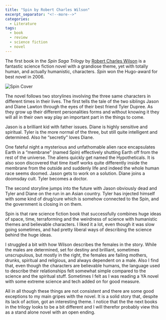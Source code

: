 ```yaml
---
title: "Spin by Robert Charles Wilson"
excerpt_separator: "<!--more-->"
categories:
  - Literature
tags:
  - book
  - review
  - science fiction
  - novel
---
```


The first book in the *Spin Saga Trilogy* by [Robert Charles Wilson](https://www.robert-charles-wilson.com/) is a fantastic science fiction novel with a grandiose theme, yet with totally human, and actually humanistic, characters. *Spin* won the Hugo-award for best novel in 2006.

<!--more-->

![Spin Cover]({{site.url}}/assets/images/Spin.jpg)

The novel follows two storylines involving the three same characters in different times in their lives. The first tells the tale of the two siblings Jason and Diane Lawton through the eyes of their best friend Tyler Dupree. As they grow up their different personalities forms and without knowing it they will all in their own way play an important part in the things to come.

Jason is a brilliant kid with father issues. Diane is highly sensitive and spiritual. Tyler is the more normal of the three, but still quite intelligent and determined. Also he “secretly” loves Diane.

One fateful night a mysterious and unfathomable alien race encapsulates Earth in a “membrane” (named Spin) effectively shutting Earth off from the rest of the universe. The aliens quickly get named the Hypotheticals. It is also soon discovered that time itself works quite differently inside the membrane from the outside and suddenly life and indeed the whole human race seems doomed. Jason gets to work on a solution. Diane joins a doomsday cult. Tyler becomes a doctor.

The second storyline jumps into the future with Jason obviously dead and Tyler and Diane on the run in an Asian country. Tyler has injected himself with some kind of drug/cure which is somehow connected to the Spin, and the government is closing in on them.

Spin is that rare science fiction book that successfully combines huge ideas of space, time, terraforming and the weirdness of science with humanistic themes and believable characters. I liked it a lot, even though it was slow going sometimes, and had pretty liberal ways of describing the science behind the huge ideas.

I struggled a bit with how Wilson describes the females in the story. While the males are determined, set for destiny and brilliant, sometimes unscrupulous, but mostly in the right, the females are failing mothers, drunks, spiritual and religious, and always dependent on a male. Also I find that, even though the characters are believable humans, the language used to describe their relationships felt somewhat simple compared to the science and the spiritual stuff. Sometimes I felt as I was reading a YA novel with some extreme science and tech added on for good measure.

All in all though these things are not consistent and there are some good exceptions to my main gripes with the novel. It is a solid story that, despite its lack of action, got an interesting theme. I notice that the the next books in the trilogy looks to be a bit different and I will therefor probably view this as a stand alone novel with an open ending.